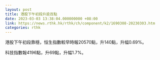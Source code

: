 ```yaml
---
layout: post
title: 港股下午初段升逾百點
date: 2023-03-03 13:38:04.000000000 +08:00
link: https://news.rthk.hk/rthk/ch/component/k2/1690308-20230303.htm
categories: rthk
---
```


港股下午初段靠穩，恒生指數較早時報20570點，升140點，升幅0.69%。

科技指數報4196點，升69點，升幅1.7%。
